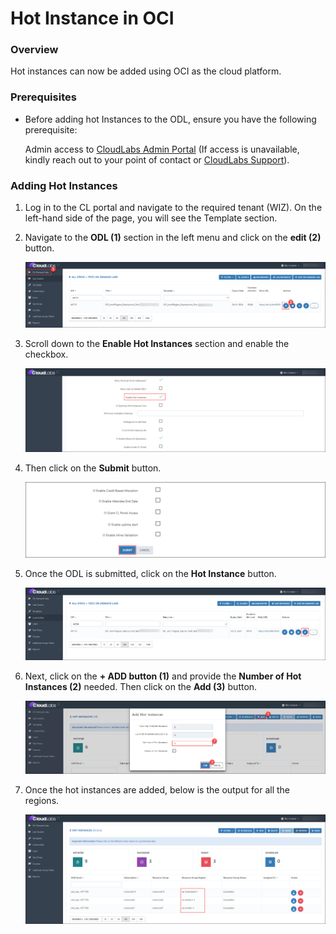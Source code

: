 # Hot Instance in OCI

### Overview

Hot instances can now be added using OCI as the cloud platform.      

### Prerequisites

- Before adding hot Instances to the ODL, ensure you have the following prerequisite:
  
  Admin access to [CloudLabs Admin Portal](https://admin.cloudlabs.ai/) (If access is unavailable, kindly reach out to your point of contact or [CloudLabs Support](https://docs.cloudlabs.ai/RequestSupport)).

### Adding Hot Instances

1. Log in to the CL portal and navigate to the required tenant (WIZ). On the left-hand side of the page, you will see the Template section.

2. Navigate to the **ODL (1)** section in the left menu and click on the **edit (2)** button.

   ![](./img/01.png)

3. Scroll down to the **Enable Hot Instances** section and enable the checkbox. 

   ![](./img/02.png)

4. Then click on the **Submit** button.

   ![](./img/03.png)

5. Once the ODL is submitted, click on the **Hot Instance** button.

   ![](./img/04.png)

6. Next, click on the **+ ADD button (1)** and provide the **Number of Hot Instances (2)** needed. Then click on the **Add (3)** button.

   ![](./img/05.png)

7. Once the hot instances are added, below is the output for all the regions.

   ![](./img/06.png)

